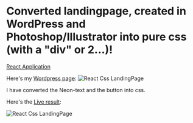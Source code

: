 # Converted landingpage, created in WordPress and Photoshop/Illustrator into pure css (with a "div" or 2...)!
[React Application](https://github.com/facebook/create-react-app)

Here's my [Wordpress page](https://jodelajo.nl/jodelajo/):
![React Css LandingPage](https://media.giphy.com/media/woNJ0QNaO6hWJrFjmz/giphy.gif) 

I have converted the Neon-text and the button into css.

Here's the [Live result](https://jodelajo.nl/):

![React Css LandingPage](https://media.giphy.com/media/yhhcmEwU0UIS3TtLr5/giphy.gif) 